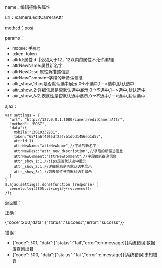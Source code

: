 name：编辑摄像头属性

url：/camera/editCameraAttr

method：post

params：

* mobile: 手机号
* token: token
* attrId:属性Id［必须大于12，12以内的属性不允许编辑］
* attrNewName:属性新名字
* attrNewDesc:属性新描述信息
* attrNewComment:字段的新备注信息
* attr_show_1:tips是否默认选中展示,0->不选中,1－>选中,默认选中
* attr_show_2:详细信息是否默认选中展示,0->不选中,1－>选中,默认选中
* attr_show_3:列表属性是否默认选中展示,0->不选中,1－>选中,默认选中

ajax：

```
var settings = {
  "url": "http://127.0.0.1:8080/camera/editCameraAttr",
  "method": "POST",
  "data":{
    mobile:"13810332931",
    token:"6b71a6f40f6df25fcb1dbd1456eb1d5b",
    attrId:13,
    attrNewName:"attrNewName",//字段的新名字
    attrNewDesc:"attr_new_description",//字段的新描述信息
    attrNewComment:"attrNewComment",//字段的新备注信息
    attr_show_1:1,//tips是否默认选中展示
    attr_show_2:1,//详细信息是否默认选中展示
    attr_show_3:1,//列表属性是否默认选中展示
  }
}
$.ajax(settings).done(function (response) {
  console.log(JSON.stringify(response));
});
```

返回值：

正确：

{"code":200,"data":{"status":"success","error":"success"}}

错误：

* {"code": 501, "data":{"status":"fail","error":err.message}}[系统错误]数据库查询出错
* {"code": 500, "data":{"status":"fail","error":e.message}}[系统错误]未知错误
